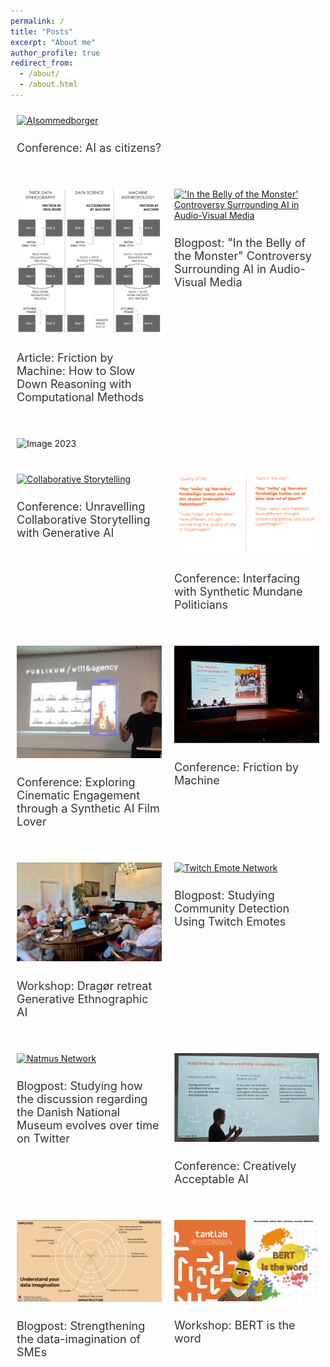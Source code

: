 ```yaml
---
permalink: /
title: "Posts"
excerpt: "About me"
author_profile: true
redirect_from: 
  - /about/
  - /about.html
---
```

<meta property="og:title" content="Johan Irving Søltoft" />
<meta property="og:type" content="website" />
<meta property="og:url" content="https://johansoltoft.github.io/" />
<meta property="og:image" content="https://johansoltoft.github.io/images/Bellyofthemonster.gif" />
<meta property="og:description" content="Blog" />

<style>
  /* Base styles for all devices */
  .container {
    display: flex;
    flex-wrap: wrap;
    justify-content: space-around;
    margin: 0;
    padding: 0;
  }

  .responsive-div {
    flex: 1 1 50%;
    max-width: 50%;
    box-sizing: border-box;
    padding: 10px;
    margin-bottom: 20px;
  }

  .large-div {
    flex: 1 1 100%;
    max-width: 100%;
    box-sizing: border-box;
    padding: 10px;
    margin-bottom: 20px;
  }

  img {
    width: 100%;
    height: auto;
  }

  h2 {
    font-size: 18px;
    font-weight: normal;
    color: #333;
  }

  /* Styles for devices with a max-width of 768px (tablets and mobile phones) */
  @media (max-width: 768px) {
    .responsive-div, .large-div {
      flex: 1 1 100%;
      max-width: 100%;
    }

    h2 {
      font-size: 16px;
    }
  }
</style>

<div class="container">
  <div class="large-div">
    <a href="https://johansoltoft.github.io/publications/2015-10-01-paper-title-number-11.md/">
      <img src="/images/AIasCitizen.png" alt="AIsommedborger">
    </a>
    <h2>Conference: AI as citizens?</h2>
  </div>

  <div class="responsive-div">
    <a href="https://johansoltoft.github.io//publications/2010-10-01-paper-title-number-2.md/">
      <img src="/images/EPIC-computationelANTRO.png" alt="Diagram Computational Anthropology">
    </a>
    <h2>Article: Friction by Machine: How to Slow Down Reasoning with Computational Methods</h2>
  </div>

  <div class="responsive-div">
    <a href="https://johansoltoft.github.io//publications/2015-10-01-paper-title-number-4.md/">
      <img src="/images/Bellyofthemonster.gif" alt="'In the Belly of the Monster' Controversy Surrounding AI in Audio-Visual Media">
    </a>
    <h2>Blogpost: "In the Belly of the Monster" Controversy Surrounding AI in Audio-Visual Media</h2>
  </div>

  <div class="large-div">
    <img src="/images/image2023.png" alt="Image 2023">
  </div>

  <div class="responsive-div">
    <a href="https://johansoltoft.github.io//talks/2012-03-01-talk-9">
      <img src="/images/D&D.png" alt="Collaborative Storytelling">
    </a>
    <h2>Conference: Unravelling Collaborative Storytelling with Generative AI</h2>
  </div>
  
  <div class="responsive-div">
    <a href="https://johansoltoft.github.io//talks/2012-03-01-talk-7">
      <img src="/images/Syn-politicans.png" alt="Synthetic Politicians">
    </a>
    <h2>Conference: Interfacing with Synthetic Mundane Politicians</h2>
  </div>

  <div class="responsive-div">
    <a href="https://johansoltoft.github.io//talks/2012-03-01-talk-10">
      <img src="/images/MASSHINE-syn.jpg" alt="SyntheticFiLM">
    </a>
    <h2>Conference: Exploring Cinematic Engagement through a Synthetic AI Film Lover</h2>
  </div>

  <div class="responsive-div">
    <a href="https://johansoltoft.github.io//talks/2012-03-01-talk-1">
      <img src="/images/Epic2-646.jpg" alt="Conference">
    </a>
    <h2>Conference: Friction by Machine</h2>
  </div>

  <div class="responsive-div">
    <a href="https://johansoltoft.github.io//publications/2009-10-01-paper-title-number-6.md/">
      <img src="/images/MASSHINE-retreat1.jpg" alt="Dragør retreat Generative Ethnographic AI">
    </a>
    <h2>Workshop: Dragør retreat Generative Ethnographic AI</h2>
  </div>

  <div class="responsive-div">
    <a href="https://johansoltoft.github.io//publications/2015-10-01-paper-title-number-3.md/">
      <img src="/images/twitchnetwork.png" alt="Twitch Emote Network">
    </a>
    <h2>Blogpost: Studying Community Detection Using Twitch Emotes</h2>
  </div>
  
  <div class="responsive-div">
    <a href="https://johansoltoft.github.io//publications/2015-10-01-paper-title-number-5.md/">
      <img src="/images/a1a4033a-e5ea-494a-a06f-7b8bde5c1a81.gif" alt="Natmus Network">
    </a>
    <h2>Blogpost: Studying how the discussion regarding the Danish National Museum evolves over time on Twitter</h2>
  </div>
  
  <div class="responsive-div">
    <a href="https://johansoltoft.github.io//talks/2014-03-01-talk-3">
      <img src="/images/NordicSTS.jpg" alt="NordicSTS">
    </a>
    <h2>Conference: Creatively Acceptable AI</h2>
  </div>
  
  <div class="responsive-div">
    <a href="https://johansoltoft.github.io//publications/2009-10-01-paper-title-number-1.md/">
      <img src="/images/dataimaga.png" alt="Data Imagination Diagram">
    </a>
    <h2>Blogpost: Strengthening the data-imagination of SMEs</h2>
  </div>

  <div class="responsive-div">
    <a href="https://johansoltoft.github.io//talks/2012-03-01-talk-4">
      <img src="/images/bertistheword(1).png" alt="Bert is the word">
    </a>
    <h2>Workshop: BERT is the word</h2>
  </div>

</div>

